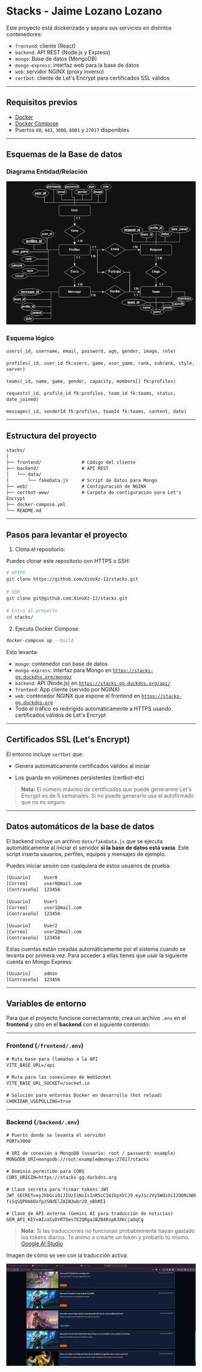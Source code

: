 # Stacks - Jaime Lozano Lozano

Este proyecto está dockerizado y separa sus servicios en distintos contenedores:

- `frontend`: cliente (React)
- `backend`: API REST (Node.js y Express)
- `mongo`: Base de datos (MongoDB)
- `mongo-express`: interfaz web para la base de datos
- `web`: servidor NGINX (proxy inverso)
- `certbot`: cliente de Let's Encrypt para certificados SSL válidos

---

## Requisitos previos

- [Docker](https://www.docker.com/)
- [Docker Compose](https://docs.docker.com/compose/)
- Puertos `80`, `443`, `3000`, `8081` y `27017` disponibles

---

## Esquemas de la Base de datos

### Diagrama Entidad/Relación

![Vista previa](./frontend/src/assets/images/diagrama_er.png)

### Esquema lógico

```text
users(_id, username, email, password, age, gender, image, role)

profiles(_id, user_id fk:users, game, user_game, rank, subrank, style, server)

teams(_id, name, game, gender, capacity, members[] fk:profiles)

requests(_id, profile_id fk:profiles, team_id fk:teams, status, date_joined)

messages(_id, senderId fk:profiles, teamId fk:teams, content, date)

```

---

## Estructura del proyecto

```text
stacks/
│
├── frontend/               # Código del cliente
├── backend/                # API REST
│   └── data/
│       └── fakeData.js     # Script de datos para Mongo
├── web/                    # Configuración de NGINX
├── certbot-www/            # Carpeta de configuración para Let's Encrypt
├── docker-compose.yml
└── README.md
```

---

## Pasos para levantar el proyecto

1. Clona el repositorio:

Puedes clonar este repositorio con HTTPS o SSH:

```bash
# HTTPS
git clone https://github.com/XinoXz-12/stacks.git

# SSH
git clone git@github.com:XinoXz-12/stacks.git

# Entra al proyecto
cd stacks/
```

2. Ejecuta Docker Compose:

```bash
docker-compose up --build
```

Esto levanta:

- `mongo`: contenedor con base de datos
- `mongo-express`: interfaz para Mongo en [`https://stacks-gg.duckdns.org/mongo/`](https://stacks-gg.duckdns.org/mongo/)
- `backend`: API (Node.js) en [`https://stacks-gg.duckdns.org/api/`](https://stacks-gg.duckdns.org/api/)
- `frontend`: App cliente (servido por NGINX)
- `web`: contenedor NGINX que expone el frontend en [`https://stacks-gg.duckdns.org`](https://stacks-gg.duckdns.org)
- Todo el tráfico es redirigido automáticamente a HTTPS usando certificados válidos de Let's Encrypt

---

## Certificados SSL (Let's Encrypt)

El entorno incluye `certbot` que:

- Genera automáticamente certificados válidos al iniciar

- Los guarda en volúmenes persistentes (certbot-etc)

> **Nota:** El número máximo de certificados que puede generarme Let's Encrypt es de 5 semanales. Si no puede generarlo usa el autofirmado que no es seguro.

---

## Datos automáticos de la base de datos

El backend incluye un archivo `data/fakeData.js` que se ejecuta automáticamente al iniciar el servidor **si la base de datos está vacía**. Este script inserta usuarios, perfiles, equipos y mensajes de ejemplo.

Puedes iniciar sesión con cualquiera de estos usuarios de prueba:

```text
[Usuario]     User0
[Correo]      user0@mail.com
[Contraseña]  123456

[Usuario]     User1
[Correo]      user1@mail.com
[Contraseña]  123456

[Usuario]     User2
[Correo]      user2@mail.com
[Contraseña]  123456
```

Estas cuentas están creadas automáticamente por el sistema cuando se levanta por primera vez. Para acceder a ellas tienes que usar la siguiente cuenta en Mongo Express:

```text
[Usuario]     admin
[Contraseña]  123456
```

---

## Variables de entorno

Para que el proyecto funcione correctamente, crea un archivo `.env` en el **frontend** y otro en el **backend** con el siguiente contenido:

---

### Frontend (`/frontend/.env`)

```env
# Ruta base para llamadas a la API
VITE_BASE_URL=/api

# Ruta para las conexiones de WebSocket
VITE_BASE_URL_SOCKET=/socket.io

# Solución para entornos Docker en desarrollo (hot reload)
CHOKIDAR_USEPOLLING=true
```

---

### Backend (`/backend/.env`)

```env
# Puerto donde se levanta el servidor
PORT=3000

# URI de conexión a MongoDB (usuario: root / password: example)
MONGODB_URI=mongodb://root:example@mongo:27017/stacks

# Dominio permitido para CORS
CORS_ORIGIN=https://stacks-gg.duckdns.org

# Clave secreta para firmar tokens JWT
JWT_SECRET=eyJhbGciOiJIUzI1NiIsInR5cCI6IkpXVCJ9.eyJ1c2VySWQiOiI2ODNiNDRhMjIxMjY1Zjc2OTVjNTg1NzQiLCJpYXQiOjE3NDg3MjAyNDksImV4cCI6MTc0ODc2MzQ0OX0.j70Gh-fi5qSQP8mbOxfpzSNdElZAIN3wbr2O_nBhMII

# Clave de API externa (Gemini AI para traducción de noticias)
GEM_API_KEY=AIzaSyDYRTOesTE2QRgaJB2B4Rsp63XKcjaOqCg
```

> **Nota:** Si las traducciones no funcionan probablemente hayan gastado los tokens diarios. Te animo a crearte un token y probarlo tú mismo. [Google AI Studio](https://aistudio.google.com/apikey)

Imagen de cómo se ven con la traducción activa:

![Vista previa](./frontend/src/assets/images/news_example.png)
